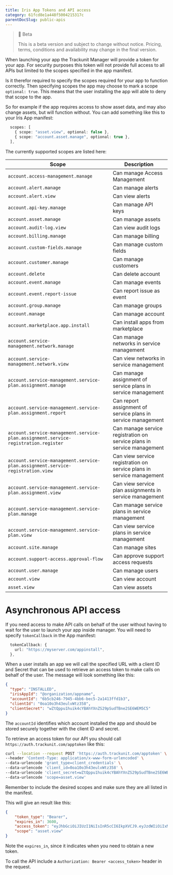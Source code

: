 ```yaml
---
title: Iris App Tokens and API access
category: 61fcd8e1a448f5004215317c
parentDocSlug: public-apis
---
```


> 🚧 Beta
> 
> This is a beta version and subject to change without notice. Pricing, terms, conditions and availability may change in the final version.

When launching your app the Trackunit Manager will provide a token for your app. For security purposes this token will not provide full access to all APIs but limited to the scopes specified in the app manifest.

Is it therefor required to specify the scopes required for your app to function correctly. Then specifying scopes the app may choose to mark a scope `optional: true`. This means that the user installing the app will able to deny that scope to the app.

So for example if the app requires access to show asset data, and may also change assets, but will function without. You can add something like this to your Iris App manifest:

```TypeScript
  scopes: [
    { scope: "asset.view", optional: false },
    { scope: "account.asset.manage", optional: true },
  ],
```

The currently supported scopes are listed here:

| Scope | Description |
|-------|-------------|
| `account.access-management.manage` | Can manage Access Management |
| `account.alert.manage` | Can manage alerts |
| `account.alert.view` | Can view alerts |
| `account.api-key.manage` | Can manage API keys |
| `account.asset.manage` | Can manage assets |
| `account.audit-log.view` | Can view audit logs |
| `account.billing.manage` | Can manage billing |
| `account.custom-fields.manage` | Can manage custom fields |
| `account.customer.manage` | Can manage customers |
| `account.delete` | Can delete account |
| `account.event.manage` | Can manage events |
| `account.event.report-issue` | Can report issue as event |
| `account.group.manage` | Can manage groups |
| `account.manage` | Can manage account |
| `account.marketplace.app.install` | Can install apps from marketplace |
| `account.service-management.network.manage` | Can manage networks in service management |
| `account.service-management.network.view` | Can view networks in service management |
| `account.service-management.service-plan.assignment.manage` | Can manage assignment of service plans in service management |
| `account.service-management.service-plan.assignment.report` | Can report assignment of service plans in service management |
| `account.service-management.service-plan.assignment.service-registration.register` | Can manage service registration on service plans in service management |
| `account.service-management.service-plan.assignment.service-registration.view` | Can view service registration on service plans in service management |
| `account.service-management.service-plan.assignment.view` | Can view service plan assignments in service management |
| `account.service-management.service-plan.manage` | Can manage service plans in service management |
| `account.service-management.service-plan.view` | Can view service plans in service management |
| `account.site.manage` | Can manage sites |
| `account.support-access.approval-flow` | Can approve support access requests |
| `account.user.manage` | Can manage users |
| `account.view` | Can view account |
| `asset.view` | Can view assets |

# Asynchronous API access

If you need access to make API calls on behalf of the user without having to wait for the user to launch your app inside manager. You will need to specify `tokenCallback` in the App manifest:

```TypeScript
  tokenCallback: {
    url: "https://myserver.com/appinstall",
  },
```

When a user installs an app we will call the specified URL with a client ID and Secret that can be used to retrieve an access token to make calls on behalf of the user. The message will look something like this:

```JSON
{
  "type": "INSTALLED",
  "irisAppId": "@organization/appname",
  "accountId": "6b5cb246-7945-4bb6-bec5-2a1413ffd1b3",
  "clientId": "0oa10o3h43eulvWtz358",
  "clientSecret": "wZtQppu1huik4cYBAhYXnZS29pSudTBne2SE6WEM5C5"
}
```

The `accountId` identifies which account installed the app and should be stored securely together with the client ID and secret.

To retrieve an access token for our API you should call `https://auth.trackunit.com/apptoken` like this:

```sh
curl --location --request POST 'https://auth.trackunit.com/apptoken' \
--header 'Content-Type: application/x-www-form-urlencoded' \
--data-urlencode 'grant_type=client_credentials' \
--data-urlencode 'client_id=0oa10o3h43eulvWtz358' \
--data-urlencode 'client_secret=wZtQppu1huik4cYBAhYXnZS29pSudTBne2SE6WEM5C5' \
--data-urlencode 'scope=asset.view'
```

Remember to include the desired scopes and make sure they are all listed in the manifest.

This will give an result like this:

```JSON
{
    "token_type": "Bearer",
    "expires_in": 3600,
    "access_token": "eyJhbGciOiJIUzI1NiIsInR5cCI6IkpXVCJ9.eyJzdWIiOiIxMjM0NTY3ODkwIn0.dozjgNryP4J3jVmNHl0w5N_XgL0n3I9PlFUP0THsR8U",
    "scope": "asset.view"
}
```

Note the `expires_in`, since it indicates when you need to obtain a new token.

To call the API include a `Authorization: Bearer <access_token>` header in the request.
